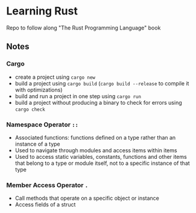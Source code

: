 # Learning Rust
Repo to follow along "The Rust Programming Language" book

## Notes

### Cargo
- create a project using `cargo new`
- build a project using `cargo build` (`cargo build --release` to compile it with optimizations)
- build and run a project in one step using `cargo run`
- build a project without producing a binary to check for errors using `cargo check`

### Namespace Operator `::`
- Associated functions: functions defined on a type rather than an instance of a type
- Used to navigate through modules and access items within items
- Used to access static variables, constants, functions and other items that belong to a type or module itself, not to a specific instance of that type

### Member Access Operator `.`
- Call methods that operate on a specific object or instance
- Access fields of a struct
